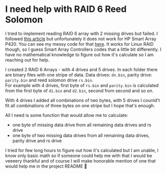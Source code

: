 # I need help with RAID 6 Reed Solomon
I tried to implement reading RAID 6 array with 2 missing drives but failed. I followed [this article](https://anadoxin.org/blog/error-recovery-in-raid6.html/) but unfortunately it does not work for HP Smart Array P420. You can see my messy code for that [here](https://github.com/ScuroGuardiano/SmartArrayReader/blob/3fa1692efca7408521b938f637b62de75ccaada4/src/smart_array_raid_6_reader.cpp). It works for Linux RAID though, so I guess Smart Array Controllers codes that a little bit differently. I have no mathematical knowledge to figure out how it's calculate so I am reaching out for help.

I created 2 RAID 6 Arrays - with 4 drives and 5 drives. In each folder there are binary files with one stripe of data. Data drives: `dn.bin`, parity drive: `parity.bin` and reed solomon drive `rs.bin`.  
For example with 4 drives, first byte of `rs.bin` and `parity.bin` is calculated from the first byte of `d1.bin` and `d2.bin`, second from second and so on.

With 4 drives I added all combinations of two bytes, with 5 drives I counld't fit all combinations of three bytes on one stripe but I hope that's enough.

All I need is some function that would allow me to calculate:
- one byte of missing data drive from all remaining data drives and rs drive
- one byte of two missing data drives from all remaining data drives, parity drive and rs drive

I tried for few long hours to figure out how it's calculated but I am unable, I know only basic math so if someone could help me with that I would be veeeery thankful and of course I will make honorable mention of one that would help me in the project README 🙏